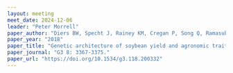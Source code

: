 ```yaml
---
layout: meeting
meet_date: 2024-12-06
leader: "Peter Morrell"
paper_author: "Diers BW, Specht J, Rainey KM, Cregan P, Song Q, Ramasubramanian V, Graef G, Nelson R, Schapaugh W, Wang D, Shannon G, McHale L, Kantartzi SK, Xavier A, Mian R, Stupar RM, Michno JM, An YC, Goettel W, Ward R, Fox C, Lipka AE, Hyten D, Cary T, Beavis WD"
paper_year: "2018"
paper_title: "Genetic architecture of soybean yield and agronomic traits."
paper_journal: "G3 8: 3367-3375."
paper_url: "https://doi.org/10.1534/g3.118.200332"
---
```

